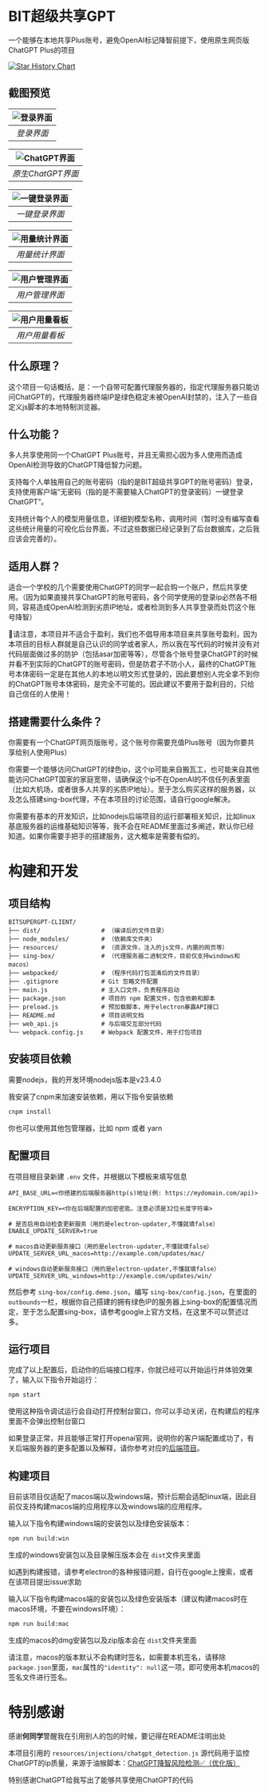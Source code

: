 # BIT超级共享GPT

一个能够在本地共享Plus账号，避免OpenAI标记降智前提下，使用原生网页版ChatGPT Plus的项目

[![Star History Chart](https://api.star-history.com/svg?repos=BobH233/BITSuperGPT-client&type=Date)](https://star-history.com/#BobH233/BITSuperGPT-client&Date)

## 截图预览

| ![登录界面](./image/1.png) |
|:--:|
| _登录界面_ |

| ![ChatGPT界面](./image/2.png) |
|:--:|
| _原生ChatGPT界面_ |

| ![一键登录界面](./image/4.png) |
|:--:|
| _一键登录界面_ |

| ![用量统计界面](./image/5.png) |
|:--:|
| _用量统计界面_ |

| ![用户管理界面](./image/6.png) |
|:--:|
| _用户管理界面_ |

| ![用户用量看板](./image/7.png) |
|:--:|
| _用户用量看板_ |

## 什么原理？

这个项目一句话概括，是：一个自带可配置代理服务器的，指定代理服务器只能访问ChatGPT的，代理服务器终端IP是绿色稳定未被OpenAI封禁的，注入了一些自定义js脚本的本地特制浏览器。

## 什么功能？

多人共享使用同一个ChatGPT Plus账号，并且无需担心因为多人使用而造成OpenAI检测导致的ChatGPT降低智力问题。

支持每个人单独用自己的账号密码（指的是BIT超级共享GPT的账号密码）登录，支持使用客户端“无密码（指的是不需要输入ChatGPT的登录密码）一键登录ChatGPT”。

支持统计每个人的模型用量信息，详细到模型名称，调用时间（暂时没有编写查看这些统计用量的可视化后台界面，不过这些数据已经记录到了后台数据库，之后我应该会完善的）。

## 适用人群？

适合一个学校的几个需要使用ChatGPT的同学一起合购一个账户，然后共享使用。（因为如果直接共享ChatGPT的账号密码，各个同学使用的登录ip必然各不相同，容易造成OpenAI检测到劣质IP地址，或者检测到多人共享登录而处罚这个账号降智）

📢请注意，本项目并不适合于盈利，我们也不倡导用本项目来共享账号盈利，因为本项目的目标人群就是自己认识的同学或者家人，所以我在写代码的时候并没有对代码层面做过多的防护（包括asar加密等等），尽管各个账号登录ChatGPT的时候并看不到实际的ChatGPT的账号密码，但是防君子不防小人，最终的ChatGPT账号本体密码一定是在其他人的本地以明文形式登录的，因此要想别人完全拿不到你的ChatGPT账号本体密码，是完全不可能的。因此建议不要用于盈利目的，只给自己信任的人使用！

## 搭建需要什么条件？

你需要有一个ChatGPT网页版账号，这个账号你需要充值Plus账号（因为你要共享给别人使用Plus）

你需要一个能够访问ChatGPT的绿色ip，这个ip可能来自搬瓦工，也可能来自其他能访问ChatGPT国家的家庭宽带，请确保这个ip不在OpenAI的不信任列表里面（比如大机场，或者很多人共享的劣质IP地址）。至于怎么购买这样的服务器，以及怎么搭建sing-box代理，不在本项目的讨论范围，请自行google解决。

你需要有基本的开发知识，比如nodejs后端项目的运行部署相关知识，比如linux基底服务器的运维基础知识等等，我不会在README里面过多阐述，默认你已经知道。如果你需要手把手的搭建服务，这大概率是需要有偿的。

# 构建和开发

## 项目结构

```
BITSUPERGPT-CLIENT/
├── dist/                 # （编译后的文件目录）
├── node_modules/         # （依赖库文件夹）
├── resources/            # （资源文件，注入的js文件，内置的网页等）
├── sing-box/             # （代理服务器二进制文件，目前仅支持windows和macos）
├── webpacked/            # （程序代码打包混淆后的文件目录）
├── .gitignore            # Git 忽略文件配置
├── main.js               # 主入口文件，负责程序启动
├── package.json          # 项目的 npm 配置文件，包含依赖和脚本
├── preload.js            # 预加载脚本，用于electron暴露API接口
├── README.md             # 项目说明文档
├── web_api.js            # 与后端交互部分代码
└── webpack.config.js     # Webpack 配置文件，用于打包项目
```

## 安装项目依赖

需要nodejs，我的开发环境nodejs版本是v23.4.0

我安装了cnpm来加速安装依赖，用以下指令安装依赖

```bash
cnpm install
```

你也可以使用其他包管理器，比如 npm 或者 yarn

## 配置项目

在项目根目录新建 `.env` 文件，并根据以下模板来填写信息

```
API_BASE_URL=<你搭建的后端服务器http(s)地址(例: https://mydomain.com/api)>

ENCRYPTION_KEY=<你在后端配置的加密密匙，注意必须是32位长度字符串>

# 是否启用自动检查更新服务（用的是electron-updater,不懂就填false）
ENABLE_UPDATE_SERVER=true

# macos自动更新服务接口（用的是electron-updater,不懂就填false）
UPDATE_SERVER_URL_macos=http://example.com/updates/mac/

# windows自动更新服务接口（用的是electron-updater,不懂就填false）
UPDATE_SERVER_URL_windows=http://example.com/updates/win/
```

然后参考 `sing-box/config.demo.json`，编写 `sing-box/config.json`，在里面的 `outbounds`一栏，根据你自己搭建的拥有绿色IP的服务器上sing-box的配置情况而定，至于怎么配置sing-box，请参考google上官方文档，在这里不可以赘述过多。

## 运行项目

完成了以上配置后，启动你的后端接口程序，你就已经可以开始运行并体验效果了，输入以下指令开始运行：

```bash
npm start
```

使用这种指令调试运行会自动打开控制台窗口，你可以手动关闭，在构建后的程序里面不会弹出控制台窗口

如果登录正常，并且能够正常打开openai官网，说明你的客户端配置成功了，有关后端服务器的更多配置以及解释，请你参考对应的[后端项目](https://github.com/BobH233/BITSuperGPT-server)。

## 构建项目

目前该项目仅适配了macos端以及windows端，预计后期会适配linux端，因此目前仅支持构建macos端的应用程序以及windows端的应用程序。

输入以下指令构建windows端的安装包以及绿色安装版本：

```bash
npm run build:win
```

生成的windows安装包以及目录解压版本会在 `dist`文件夹里面

如遇到构建报错，请参考electron的各种报错问题，自行在google上搜索，或者在该项目提出issue求助

输入以下指令构建macos端的安装包以及绿色安装版本（建议构建macos时在macos环境，不要在windows环境）：

```bash
npm run build:mac
```

生成的macos的dmg安装包以及zip版本会在 `dist`文件夹里面

请注意，macos的版本默认不会构建时签名，如需要本机签名，请移除`package.json`里面，`mac`属性的`"identity": null`这一项，即可使用本机macos的签名文件进行签名。

# 特别感谢

感谢**何同学**警醒我在引用别人的包的时候，要记得在README注明出处

本项目引用的 `resources/injections/chatgpt_detection.js` 源代码用于监控ChatGPT的ip质量，来源于油猴脚本：[ChatGPT降智风险检测✅（优化版）](https://greasyfork.org/zh-CN/scripts/517439-chatgpt%E9%99%8D%E6%99%BA%E9%A3%8E%E9%99%A9%E6%A3%80%E6%B5%8B-%E4%BC%98%E5%8C%96%E7%89%88)

特别感谢ChatGPT给我写出了能够共享使用ChatGPT的代码

